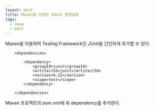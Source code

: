 ```yaml
---
layout: post
title: Maven을 이용한 JUnit 환경설정
tags:
  - Java
  - post
---
```

Maven을 이용하여 Testing Framework인 JUnit을 간단하게 추가할 수 있다.

```
    <dependencies>

        <dependency>
            <groupId>junit</groupId>
            <artifactId>junit</artifactId>
            <version>4.12</version>
            <scope>test</scope>
        </dependency>

    </dependencies>
```

Maven 프로젝트의 pom.xml에 위 dependency를 추가한다.
